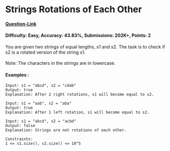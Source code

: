 # Strings Rotations of Each Other
#### [Question-Link](https://www.geeksforgeeks.org/problems/check-if-strings-are-rotations-of-each-other-or-not-1587115620/1)
#### Difficulty: Easy, Accuracy: 43.83%, Submissions: 202K+, Points: 2

You are given two strings of equal lengths, s1 and s2. The task is to check if s2 is a rotated version of the string s1.
<br><br>
Note: The characters in the strings are in lowercase.

#### Examples :
```
Input: s1 = "abcd", s2 = "cdab"
Output: true
Explanation: After 2 right rotations, s1 will become equal to s2.
```
```
Input: s1 = "aab", s2 = "aba"
Output: true
Explanation: After 1 left rotation, s1 will become equal to s2.
```
```
Input: s1 = "abcd", s2 = "acbd"
Output: false
Explanation: Strings are not rotations of each other.
```
```
Constraints:
1 <= s1.size(), s2.size() <= 10^5
```
